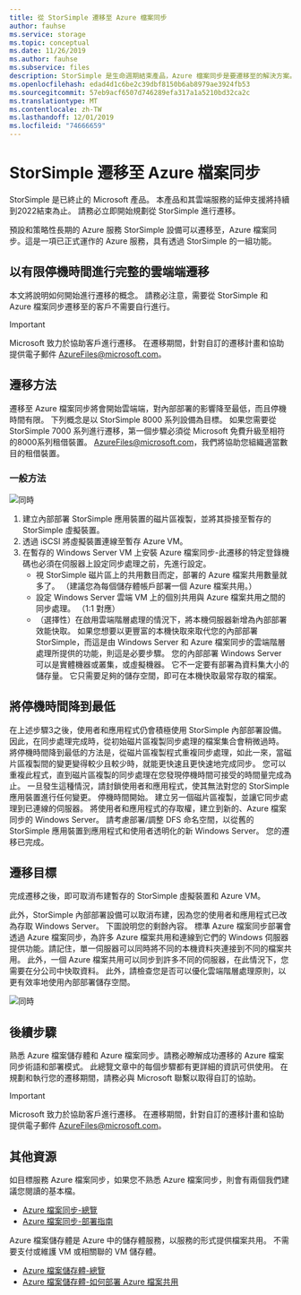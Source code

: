 ```yaml
---
title: 從 StorSimple 遷移至 Azure 檔案同步
author: fauhse
ms.service: storage
ms.topic: conceptual
ms.date: 11/26/2019
ms.author: fauhse
ms.subservice: files
description: StorSimple 是生命週期結束產品，Azure 檔案同步是要遷移至的解決方案。 瞭解遷移概念，並與自訂的遷移說明 AzureFiles@microsoft.com。
ms.openlocfilehash: edad4d1c6be2c39dbf8150b6ab8979ae3924fb53
ms.sourcegitcommit: 57eb9acf6507d746289efa317a1a5210bd32ca2c
ms.translationtype: MT
ms.contentlocale: zh-TW
ms.lasthandoff: 12/01/2019
ms.locfileid: "74666659"
---
```

# <a name="storsimple-migration-to-azure-file-sync"></a>StorSimple 遷移至 Azure 檔案同步

StorSimple 是已終止的 Microsoft 產品。 本產品和其雲端服務的延伸支援將持續到2022結束為止。
請務必立即開始規劃從 StorSimple 進行遷移。

預設和策略性長期的 Azure 服務 StorSimple 設備可以遷移至，Azure 檔案同步。這是一項已正式運作的 Azure 服務，具有透過 StorSimple 的一組功能。

## <a name="full-cloud-side-migration-with-limited-downtime"></a>以有限停機時間進行完整的雲端端遷移
本文將說明如何開始進行遷移的概念。
請務必注意，需要從 StorSimple 和 Azure 檔案同步遷移至的客戶不需要自行進行。

> [!IMPORTANT]
> Microsoft 致力於協助客戶進行遷移。 在遷移期間，針對自訂的遷移計畫和協助提供電子郵件 AzureFiles@microsoft.com。

## <a name="migration-approach"></a>遷移方法
遷移至 Azure 檔案同步將會開始雲端端，對內部部署的影響降至最低，而且停機時間有限。
下列概念是以 StorSimple 8000 系列設備為目標。
如果您需要從 StorSimple 7000 系列進行遷移，第一個步驟必須從 Microsoft 免費升級至相符的8000系列租借裝置。
AzureFiles@microsoft.com，我們將協助您組織適當數目的租借裝置。

### <a name="general-approach"></a>一般方法
![同時](media/storage-sync-files-storsimple-migration/storsimple-docs-overview-concept.png "說明如何透過暫時的虛擬裝置和 Windows 伺服器，將雲端端遷移至新的內部部署 Windows Server，以取代內部部署 StorSimple 應用裝置")

1. 建立內部部署 StorSimple 應用裝置的磁片區複製，並將其掛接至暫存的 StorSimple 虛擬裝置。
2. 透過 iSCSI 將虛擬裝置連線至暫存 Azure VM。
3. 在暫存的 Windows Server VM 上安裝 Azure 檔案同步-此遷移的特定登錄機碼也必須在伺服器上設定同步處理之前，先進行設定。
    * 視 StorSimple 磁片區上的共用數目而定，部署的 Azure 檔案共用數量就多了。 （建議您為每個儲存體帳戶部署一個 Azure 檔案共用。）
    * 設定 Windows Server 雲端 VM 上的個別共用與 Azure 檔案共用之間的同步處理。 （1:1 對應）
    * （選擇性）在啟用雲端階層處理的情況下，將本機伺服器新增為內部部署效能快取。 如果您想要以更豐富的本機快取來取代您的內部部署 StorSimple，而這是由 Windows Server 和 Azure 檔案同步的雲端階層處理所提供的功能，則這是必要步驟。 您的內部部署 Windows Server 可以是實體機器或叢集，或虛擬機器。 它不一定要有部署為資料集大小的儲存量。 它只需要足夠的儲存空間，即可在本機快取最常存取的檔案。

## <a name="minimizing-downtime"></a>將停機時間降到最低
在上述步驟3之後，使用者和應用程式仍會積極使用 StorSimple 內部部署設備。 因此，在同步處理完成時，從初始磁片區複製同步處理的檔案集合會稍微過時。
將停機時間降到最低的方法是，從磁片區複製程式重複同步處理，如此一來，當磁片區複製間的變更變得較少且較少時，就能更快速且更快速地完成同步。
您可以重複此程式，直到磁片區複製的同步處理在您發現停機時間可接受的時間量完成為止。
一旦發生這種情況，請封鎖使用者和應用程式，使其無法對您的 StorSimple 應用裝置進行任何變更。 停機時間開始。
建立另一個磁片區複製，並讓它同步處理到已連線的伺服器。
將使用者和應用程式的存取權，建立到新的、Azure 檔案同步的 Windows Server。
請考慮部署/調整 DFS 命名空間，以從舊的 StorSimple 應用裝置到應用程式和使用者透明化的新 Windows Server。
您的遷移已完成。

## <a name="migration-goal"></a>遷移目標
完成遷移之後，即可取消布建暫存的 StorSimple 虛擬裝置和 Azure VM。

此外，StorSimple 內部部署設備可以取消布建，因為您的使用者和應用程式已改為存取 Windows Server。
下圖說明您的剩餘內容。 標準 Azure 檔案同步部署會透過 Azure 檔案同步，為許多 Azure 檔案共用和連線到它們的 Windows 伺服器提供功能。請記住，單一伺服器可以同時將不同的本機資料夾連接到不同的檔案共用。
此外，一個 Azure 檔案共用可以同步到許多不同的伺服器，在此情況下，您需要在分公司中快取資料。 此外，請檢查您是否可以優化雲端階層處理原則，以更有效率地使用內部部署儲存空間。

![同時](media/storage-sync-files-storsimple-migration/storsimple-docs-goal.PNG "此圖顯示完成遷移之後的目標。它描述了一些檔案共用，可同步處理至內部部署 Windows 伺服器，而使用者和應用程式會存取雲端或 Windows Server 上的檔案。")

## <a name="next-steps"></a>後續步驟
熟悉 Azure 檔案儲存體和 Azure 檔案同步。請務必瞭解成功遷移的 Azure 檔案同步術語和部署模式。 此總覽文章中的每個步驟都有更詳細的資訊可供使用。 在規劃和執行您的遷移期間，請務必與 Microsoft 聯繫以取得自訂的協助。

> [!IMPORTANT]
> Microsoft 致力於協助客戶進行遷移。 在遷移期間，針對自訂的遷移計畫和協助提供電子郵件 AzureFiles@microsoft.com。

## <a name="additional-resources"></a>其他資源
如目標服務 Azure 檔案同步，如果您不熟悉 Azure 檔案同步，則會有兩個我們建議您閱讀的基本檔。
* [Azure 檔案同步-總覽](storage-sync-files-planning.md)
* [Azure 檔案同步-部署指南](storage-sync-files-deployment-guide.md)

Azure 檔案儲存體是 Azure 中的儲存體服務，以服務的形式提供檔案共用。 不需要支付或維護 VM 或相關聯的 VM 儲存體。
* [Azure 檔案儲存體-總覽](storage-files-introduction.md)
* [Azure 檔案儲存體-如何部署 Azure 檔案共用](storage-how-to-create-file-share.md)